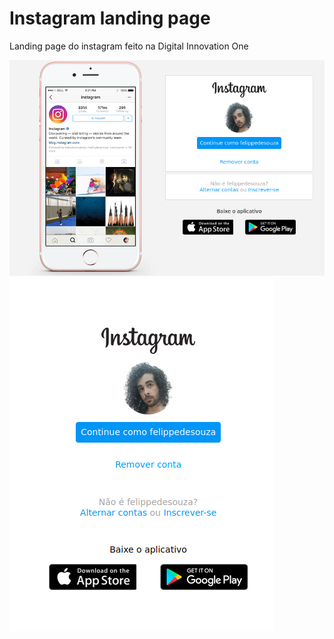 # Instagram landing page

Landing page do instagram feito na Digital Innovation One 

![](./screenshots/img-1.png)
![](./screenshots/img-2.png)
